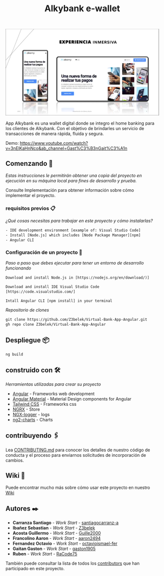 <h1 align="center">Alkybank e-wallet</h1>
<br>
<p align ="center">
  <img src="https://github.com/santiagocarranz-a/AlkyBank-Alkemy-ang/blob/2cde34b0f20b1b47117c2ca347149a0c44c01b8f/alkemybankfondo.png" alt="alkemy-logo"/>
</p>

App Alkybank es una wallet digital donde se integro el home banking para los clientes de Alkybank. Con el objetivo de brindarles un servicio de transacciones de manera rápida, fluida y segura.

Demo: https://www.youtube.com/watch?v=3nElKaHnNco&ab_channel=Gast%C3%B3nGait%C3%A1n

## Comenzando 🚀

_Estas instrucciones le permitirán obtener una copia del proyecto en ejecución en su máquina local para fines de desarrollo y prueba._

Consulte Implementación para obtener información sobre cómo implementar el proyecto.


### requisitos previos 📋

_¿Qué cosas necesitas para trabajar en este proyecto y cómo instalarlas?_

```
- IDE development environment [example of: Visual Studio Code]
- Install [Node.js] which includes [Node Package Manager][npm]
- Angular CLI
```

### Configuración de un proyecto 🔧

_Paso a paso que debes ejecutar para tener un entorno de desarrollo funcionando_

```
Download and install Node.js in [https://nodejs.org/en/download/)]
```
```
Download and install IDE Visual Studio Code [https://code.visualstudio.com/]
```
```
Intall Angular CLI [npm install] in your terminal 
```

_Repositorio de clones_

```
git clone https://github.com/Z3belek/Virtual-Bank-App-Angular.git
gh repo clone Z3belek/Virtual-Bank-App-Angular
```

## Despliegue 📦

```
ng build
```

## construido con 🛠️

_Herramientas utilizadas para crear su proyecto_

* [Angular](https://angular.io/) - Frameworks web development
* [Angular Material](https://material.angular.io/) - Material Design components for Angular
* [Tailwind CSS](https://tailwindcss.com/) - Frameworks css
* [NGRX](https://ngrx.io/) - Store
* [NGX-logger](https://github.com/dbfannin/ngx-logger) - logs
* [ng2-charts](https://github.com/valor-software/ng2-charts) - Charts

## contribuyendo 🖇️

Lea [CONTRIBUTING.md](https://gist.github.com/Z3belek/Virtual-Bank-App-Angular/xxxxxx) para conocer los detalles de nuestro código de conducta y el proceso para enviarnos solicitudes de incorporación de cambios.

## Wiki 📖

Puede encontrar mucho más sobre cómo usar este proyecto en nuestro [Wiki](https://github.com/tu/proyecto/wiki)

## Autores ✒️

* **Carranza Santiago** - *Work Start* - [santiagocarranz-a](https://github.com/santiagocarranz-a)
* **Ibañez Sebastian** - *Work Start* - [Z3belek](https://github.com/Z3belek)
* **Acosta Guillermo** - *Work Start* - [Guille2000](https://github.com/Guille2000)
* **Francolino Aaron** - *Work Start* - [aaron2494](https://github.com/aaron2494)
* **Fernandez Octavio** - *Work Start* - [octavioismael-fer](https://github.com/octavioismael-fer)
* **Gaitan Gaston** - *Work Start* - [gaston1905](https://github.com/Gaston1905)
* **Ruben** - *Work Start* - [RaCode75](https://github.com/RaCode75)

También puede consultar la lista de todos los [contributors](https://github.com/Z3belek/Virtual-Bank-App-Angular/graphs/contributors) que han participado en este proyecto. 
